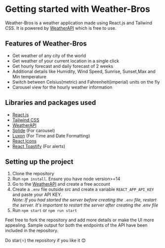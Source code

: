 # Getting started with Weather-Bros
Weather-Bros is a weather application made using React.js and Tailwind CSS. It is powered by <a href="https://www.weatherapi.com/">WeatherAPI</a> which is free to use.   


## Features of Weather-Bros
- Get weather of any city of the world
- Get weather of your current location in a single click
- Get hourly forecast and daily forecast of 2 weeks
- Additional details like Humidity, Wind Speed, Sunrise, Sunset,Max and Min temperature
- Switch between Celsius(metric) and Fahrenheit(imperial) units on the fly
- Carousel view for the hourly weather information

## Libraries and packages used
- <a href="https://reactjs.org/">React.js</a>
- <a href="https://tailwindcss.com/">Tailwind CSS</a>
- <a href="https://www.weatherapi.com/">WeatherAPI</a>
- <a href="https://splidejs.com/guides/getting-started/">Splide</a> (For carousel)
- <a href="https://www.npmjs.com/package/luxon">Luxon</a> (For Time and Date Formatting)
- <a href="https://www.weatherapi.com/">React Icons</a>
- <a href="https://fkhadra.github.io/react-toastify/introduction/">React Toastify</a> (For alerts)

## Setting up the project

1. Clone the repository
2. Run `npm install`. Ensure you have node version>=14
3. Go to the <a href="https://www.weatherapi.com/">WeatherAPI</a> and create a free account
4. Create a `.env` file outside src and create a variable `REACT_APP_API_KEY` and paste your API KEY.  
<i>Note: If you had started the server before creating the `.env` file, restart the server. It's important to restart the server after creating the .env file</i>
5. Run `npm start` or `npm run start`   



Feel free to fork the repository and add more details or make the UI more appealing. Sample output for both the endpoints of the API have been included in the repository.


Do star(⭐) the repository if you like it 😊